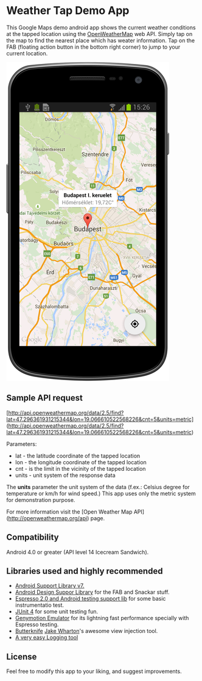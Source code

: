Weather Tap Demo App
====================

This Google Maps demo android app shows the current weather conditions at the tapped location using the [OpenWeatherMap](http://openweathermap.org) web API.
Simply tap on the map to find the nearest place which has weater information. Tap on the FAB (floating action button in the bottom right corner) to jump to your current location.

![Screenshot](screenshot-device-2015-06-23-152827.png)


Sample API request
------------------
[http://api.openweathermap.org/data/2.5/find?lat=47.296361931215344&lon=19.066610522568226&cnt=5&units=metric]
(http://api.openweathermap.org/data/2.5/find?lat=47.296361931215344&lon=19.066610522568226&cnt=5&units=metric)

Parameters:

* lat - the latitude coordinate of the tapped location
* lon - the longitude coordinate of the tapped location
* cnt - is the limit in the vicinity of the tapped location
* units - unit system of the response data

The __units__ parameter the unit system of the data (f.ex.: Celsius degree for temperature or km/h for
wind speed.) This app uses only the metric system for demonstration purpose.

For more information visit the [Open Weather Map API]
(http://openweathermap.org/api) page.

Compatibility
-------------
Android 4.0 or greater (API level 14 Icecream Sandwich).

Libraries used and highly recommended
-------------------------------------
- [Android Support Library v7.](http://developer.android.com/tools/support-library/index.html)
- [Android Design Suppor Library](http://android-developers.blogspot.hu/2015/05/android-design-support-library.html) for the FAB and Snackar stuff.
- [Espresso 2.0 and Android testing support lib](https://developer.android.com/training/testing/ui-testing/espresso-testing.html) for some basic instrumentatio test.
- [JUnit 4](junit.org) for some unit testing fun.
- [Genymotion Emulator](https://www.genymotion.com) for its lightning fast performance specially with Espresso testing.
- [Butterknife](http://jakewharton.github.io/butterknife/) [Jake Wharton](https://github.com/JakeWharton)'s awesome view injection tool.
- [A very easy Logging tool](https://github.com/zserge/log)

License
-------
Feel free to modify this app to your liking, and suggest improvements.

